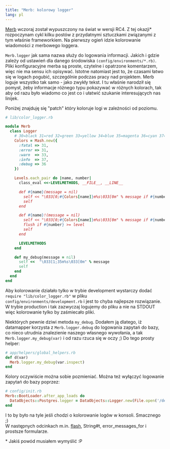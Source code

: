 ```yaml
---
title: "Merb: kolorowy logger"
lang: pl
---
```

[Merb](http://merbivore.com) wczoraj został wypuszczony na świat w wersji RC4. Z tej okazji\* rozpoczynam cykl kilku postów z przydatnymi sztuczkami związanymi z tym właśnie frameworkiem. Na pierwszy ogień idzie kolorowanie wiadomości z merbowego loggera.

`Merb.logger` jak sama nazwa służy do logowania informacji. Jakich i gdzie zależy od ustawień dla danego środowiska `(config/environments/*.rb)`. Pliki konfiguracyjne merba są proste, czytelne i opatrzone komentarzem, więc nie ma sensu ich opisywać. Istotne natomiast jest to, że czasami łatwo się w logach pogubić, szczególnie podczas pracy nad projektem. Merb loguje wszystko tak samo - jako zwykły tekst. I tu właśnie narodził się pomysł, żeby informacje różnego typu pokazywać w różnych kolorach, tak aby od razu było wiadomo co jest co i ułatwić szukanie interesujących nas linijek.

Poniżej znajduję się "patch" który koloruje logi w zależności od poziomu.

```ruby
# lib/color_logger.rb

module Merb
  class Logger
    # 30=black 31=red 32=green 33=yellow 34=blue 35=magenta 36=cyan 37=white
    Colors = Mash.new({
      :fatal => 31,
      :error => 31,
      :warn  => 33,
      :info  => 37,
      :debug => 36
    })

    Levels.each_pair do |name, number|
      class_eval <<-LEVELMETHODS, __FILE__, __LINE__

      def #{name}(message = nil)
        self << "\033[0;#{Colors[name]}m%s\033[0m" % message if #{number} >= level
        self
      end

      def #{name}!(message = nil)
        self << "\033[0;#{Colors[name]}m%s\033[0m" % message if #{number} >= level
        flush if #{number} >= level
        self
      end

      LEVELMETHODS
    end

    def my_debug(message = nil)
      self <<  "\033[1;35m%s\033[0m" % message
      self
    end
  end
end
```

Aby kolorowanie działało tylko w trybie development wystarczy dodać `require "lib/color_logger.rb"` w pliku `config/environments/development.rb` i jest to chyba najlepsze rozwiązanie. W trybie production i tak zazwyczaj logujemy do pliku a nie na STDOUT więc kolorowanie tylko by zaśmiecało pliki.

Niektórych pewnie dziwi metoda `my_debug`. Dodałem ją dlatego, iż datamapper korzysta z `Merb.logger.debug` do logowania zapytań do bazy, co nieco utrudnia znalezienie naszego własnego wywołania, a tak `Merb.logger.my_debug(var)` i od razu rzuca się w oczy ;) Do tego prosty helper:

```ruby
# app/helpers/global_helpers.rb
def d(var)
  Merb.logger.my_debug(var.inspect)
end
```

Kolory oczywiście można sobie pozmieniać. Można też wyłączyć logowanie zapytań do bazy poprzez:

```ruby
# config/init.rb
Merb::BootLoader.after_app_loads do
  DataObjects::Postgres.logger = DataObjects::Logger.new(File.open('/dev/null', 'w'), Merb.logger.level)
end
```

I to by było na tyle jeśli chodzi o kolorowanie logów w konsoli. Smacznego ;)  
W następnych odcinkach m.in. [flash](http://teamon.eu/2008/10/31/merb-flash/), String#t, error\_messages\_for i prostsze formularze.

\* Jakiś powód musiałem wymyślić :P
